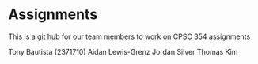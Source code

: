 # Assignments
This is a git hub for our team members to work on CPSC 354 assignments

Tony Bautista (2371710)
Aidan Lewis-Grenz
Jordan Silver
Thomas Kim

